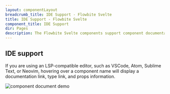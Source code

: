 ```yaml
---
layout: componentLayout
breadcrumb_title: IDE Support - Flowbite Svelte
title: IDE Support - Flowbite Svelte
component_title: IDE Support
dir: Pages
description: The Flowbite Svelte components support component documentation.
---
```


## IDE support

If you are using an LSP-compatible editor, such as VSCode, Atom, Sublime Text, or Neovim, hovering over a component name will display a documentation link, type link, and props information.

<script>
  import { Img } from 'flowbite-svelte-next';
</script>

<Img src='/images/compo-doc.png' alt="component document demo" />
